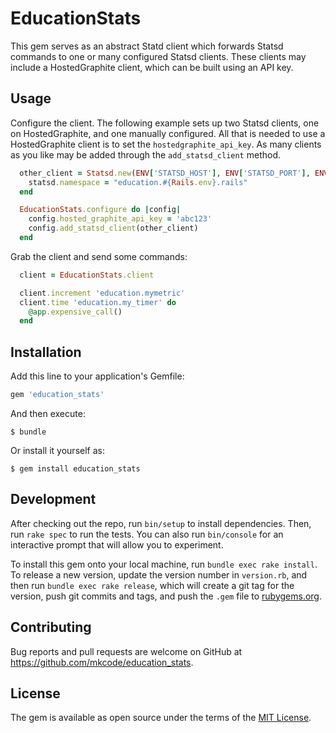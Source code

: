 # EducationStats

This gem serves as an abstract Statd client which forwards Statsd commands to
one or many configured Statsd clients. These clients may include a
HostedGraphite client, which can be built using an API key.

## Usage

Configure the client. The following example sets up two Statsd clients, one on
HostedGraphite, and one manually configured. All that is needed to use a
HostedGraphite client is to set the `hostedgraphite_api_key`. As many clients as
you like may be added through the `add_statsd_client` method.

```ruby
  other_client = Statsd.new(ENV['STATSD_HOST'], ENV['STATSD_PORT'], ENV['STATSD_KEY']).tap do |statsd|
    statsd.namespace = "education.#{Rails.env}.rails"
  end

  EducationStats.configure do |config|
    config.hosted_graphite_api_key = 'abc123'
    config.add_statsd_client(other_client)
  end
```

Grab the client and send some commands:

```ruby
  client = EducationStats.client

  client.increment 'education.mymetric'
  client.time 'education.my_timer' do
    @app.expensive_call()
  end
```

## Installation

Add this line to your application's Gemfile:

```ruby
gem 'education_stats'
```

And then execute:

    $ bundle

Or install it yourself as:

    $ gem install education_stats

## Development

After checking out the repo, run `bin/setup` to install dependencies. Then, run `rake spec` to run the tests. You can also run `bin/console` for an interactive prompt that will allow you to experiment.

To install this gem onto your local machine, run `bundle exec rake install`. To release a new version, update the version number in `version.rb`, and then run `bundle exec rake release`, which will create a git tag for the version, push git commits and tags, and push the `.gem` file to [rubygems.org](https://rubygems.org).

## Contributing

Bug reports and pull requests are welcome on GitHub at https://github.com/mkcode/education_stats.


## License

The gem is available as open source under the terms of the [MIT License](http://opensource.org/licenses/MIT).

